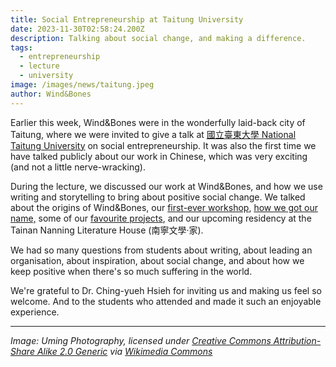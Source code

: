 ```yaml
---
title: Social Entrepreneurship at Taitung University
date: 2023-11-30T02:58:24.200Z
description: Talking about social change, and making a difference.
tags:
  - entrepreneurship
  - lecture
  - university
image: /images/news/taitung.jpeg
author: Wind&Bones
---
```

Earlier this week, Wind&Bones were in the wonderfully laid-back city of Taitung, where we were invited to give a talk at [國立臺東大學 National Taitung University](https://www.nttu.edu.tw) on social entrepreneurship. It was also the first time we have talked publicly about our work in Chinese, which was very exciting (and not a little nerve-wracking).

During the lecture, we discussed our work at Wind&Bones, and how we use writing and storytelling to bring about positive social change. We talked about the origins of Wind&Bones, our [first-ever workshop](https://www.windandbones.com/projects/write-here/), [how we got our name,](https://www.windandbones.com/posts/why-wind-and-bones/) some of our [favourite projects](https://www.windandbones.com/projects/), and our upcoming residency at the Tainan Nanning Literature House (南寧文學·家). 

We had so many questions from students about writing, about leading an organisation, about inspiration, about social change, and about how we keep positive when there's so much suffering in the world. 

We're grateful to Dr. Ching-yueh Hsieh for inviting us and making us feel so welcome. And to the students who attended and made it such an enjoyable experience.

---

_Image: Uming Photography, licensed under [Creative Commons Attribution-Share Alike 2.0 Generic](https://creativecommons.org/licenses/by-sa/2.0/deed.en) via [Wikimedia Commons](https://commons.wikimedia.org/wiki/File:National_Taitung_University_Library_and_Information_Center_under_blue_sky_with_clouds_on_15_May_2016.jpg)_